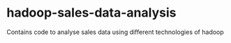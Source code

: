 # hadoop-sales-data-analysis
Contains code to analyse sales data using different technologies of hadoop
